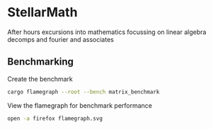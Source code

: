 # StellarMath

After hours excursions into mathematics focussing on linear algebra decomps and fourier and associates

## Benchmarking

Create the benchmark
```bash
cargo flamegraph --root --bench matrix_benchmark
```
View the flamegraph for benchmark performance
```bash
open -a firefox flamegraph.svg
```
